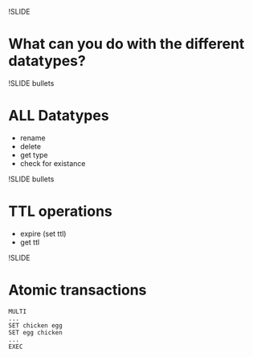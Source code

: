 !SLIDE
# What can you do with the different datatypes? #

!SLIDE bullets
# ALL Datatypes #
* rename
* delete
* get type
* check for existance

!SLIDE bullets
# TTL operations
* expire (set ttl)
* get ttl

!SLIDE
# Atomic transactions #
    MULTI
    ...
    SET chicken egg
    SET egg chicken
    ...
    EXEC
